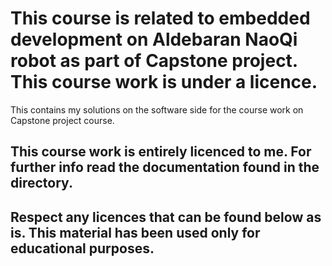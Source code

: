# This course is related to embedded development on Aldebaran NaoQi robot as part of Capstone project. This course work is under a licence.

This contains my solutions on the software side for the course work on Capstone project course.

## This course work is entirely licenced to me. For further info read the documentation found in the directory.

## Respect any licences that can be found below as is. This material has been used only for educational purposes.
